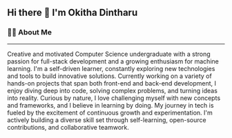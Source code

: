 ## Hi there 👋 I'm Okitha Dintharu

### 👨‍💻 About Me
---

Creative and motivated Computer Science undergraduate with a strong passion for full-stack development and a growing enthusiasm for machine learning. I'm a self-driven learner, constantly exploring new technologies and tools to build innovative solutions. Currently working on a variety of hands-on projects that span both front-end and back-end development, I enjoy diving deep into code, solving complex problems, and turning ideas into reality.
Curious by nature, I love challenging myself with new concepts and frameworks, and I believe in learning by doing. My journey in tech is fueled by the excitement of continuous growth and experimentation. I'm actively building a diverse skill set through self-learning, open-source contributions, and collaborative teamwork.



<!--
**dintharu/dintharu** is a ✨ _special_ ✨ repository because its `README.md` (this file) appears on your GitHub profile.
-->
